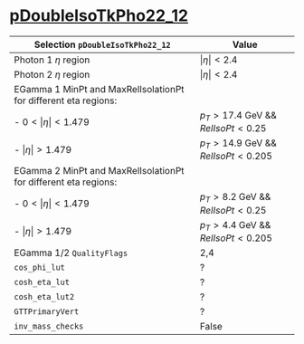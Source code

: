 # [pDoubleIsoTkPho22_12](../Phase2Menu_Legacy/DoubleIsoTkPho2212.html)

| Selection `pDoubleIsoTkPho22_12`                                  | Value                                 |
|-------------------------------------------------------------------|---------------------------------------|
| Photon 1 $\eta$ region                                            | $\lvert\eta\rvert < 2.4$              |
| Photon 2 $\eta$ region                                            | $\lvert\eta\rvert < 2.4$              |
| EGamma 1 MinPt and MaxRelIsolationPt for different eta regions:   |                                       |
|    - $0<\lvert\eta\rvert<1.479$                                   | $p_T>17.4$ GeV && $RelIsoPt<0.25$     |
|    - $\lvert\eta\rvert>1.479$                                     | $p_T>14.9$ GeV && $RelIsoPt<0.205$    |
| EGamma 2 MinPt and MaxRelIsolationPt for different eta regions:   |                                       |
|    - $0<\lvert\eta\rvert<1.479$                                   | $p_T>8.2$ GeV && $RelIsoPt<0.25$      |
|    - $\lvert\eta\rvert>1.479$                                     | $p_T>4.4$ GeV && $RelIsoPt<0.205$     |
| EGamma 1/2 `QualityFlags`                                         | 2,4                                   |
| `cos_phi_lut`                                                     | ?                                     |
| `cosh_eta_lut`                                                    | ?                                     |
| `cosh_eta_lut2`                                                   | ?                                     |
| `GTTPrimaryVert`                                                  | ?                                     |
| `inv_mass_checks`                                                 | False                                 |
